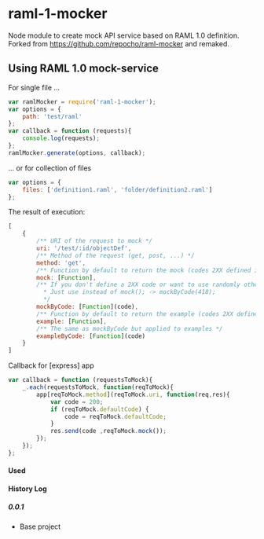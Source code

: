 raml-1-mocker
===========

Node module to create mock API service based on RAML 1.0 definition.
Forked from https://github.com/repocho/raml-mocker and remaked.

Using RAML 1.0 mock-service
---
For single file ...
```javascript
var ramlMocker = require('raml-1-mocker');
var options = {
    path: 'test/raml'
};
var callback = function (requests){
    console.log(requests);
};
ramlMocker.generate(options, callback);
```

... or for collection of files
```javascript
var options = {
    files: ['definition1.raml', 'folder/definition2.raml']
};
```

The result of execution:
```javascript
[
    {
        /** URI of the request to mock */
        uri: '/test/:id/objectDef',
        /** Method of the request (get, post, ...) */
        method: 'get',
        /** Function by default to return the mock (codes 2XX defined in the RAML). */
        mock: [Function],
        /** If you don't define a 2XX code or want to use randomly other code responses. You can use this function
          * Just use instead of mock(); -> mockByCode(418);
          */
        mockByCode: [Function](code),
        /** Function by default to return the example (codes 2XX defined in the RAML). */
        example: [Function],
        /** The same as mockByCode but applied to examples */
        exampleByCode: [Function](code)
    }
]
```
Callback for [express] app
```javascript
var callback = function (requestsToMock){
    _.each(requestsToMock, function(reqToMock){
        app[reqToMock.method](reqToMock.uri, function(req,res){
            var code = 200;
            if (reqToMock.defaultCode) {
                code = reqToMock.defaultCode;
            }
            res.send(code ,reqToMock.mock());
        });
    });
};
```
#### Used

[definition.raml]: https://github.com/raml-org/raml-spec/blob/raml-10-rc2/versions/raml-10/raml-10.md
[lodash]:https://www.npmjs.org/package/lodash
[faker]:https://github.com/Marak/Faker.js
[raml-js-parser-2]:https://github.com/raml-org/raml-js-parser-2


#### History Log

##### 0.0.1
- Base project

